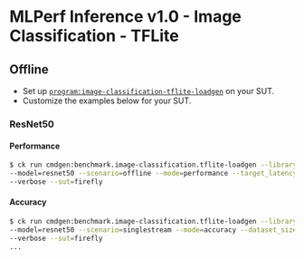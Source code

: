 # MLPerf Inference v1.0 - Image Classification - TFLite

## Offline

- Set up [`program:image-classification-tflite-loadgen`](https://github.com/ctuning/ck-mlperf/blob/master/program/image-classification-tflite-loadgen/README.md) on your SUT.
- Customize the examples below for your SUT.

### ResNet50

#### Performance

```bash
$ ck run cmdgen:benchmark.image-classification.tflite-loadgen --library=tflite-v2.5.0-ruy \
--model=resnet50 --scenario=offline --mode=performance --target_latency=400 \
--verbose --sut=firefly
```

#### Accuracy

```bash
$ ck run cmdgen:benchmark.image-classification.tflite-loadgen --library=tflite-v2.5.0-ruy \
--model=resnet50 --scenario=singlestream --mode=accuracy --dataset_size=50000 \
--verbose --sut=firefly
...
```

